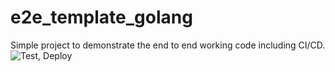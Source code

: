 # e2e_template_golang
Simple project to demonstrate the end to end working code including CI/CD. 
![Test, Deploy](https://github.com/ganeshdipdumbare/e2e_template_golang/workflows/Test,%20Deploy/badge.svg)
